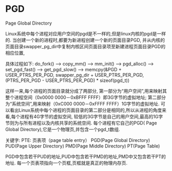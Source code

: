 # PGD
Page Global Directory

Linux系统中每个进程对应用户空间的pgd是不一样的,但是linux内核的pgd是一样的.
当创建一个新的进程时,都要为新进程创建一个新的页面目录PGD,
并从内核的页面目录swapper_pg_dir中复制内核区间页面目录项至新建进程页面目录PGD的相应位置,

具体过程如下:
do_fork() --> 
    copy_mm() --> 
        mm_init() --> 
            pgd_alloc() --> 
                set_pgd_fast() --> 
                    get_pgd_slow() --> 
                        memcpy(&PGD + USER_PTRS_PER_PGD, swapper_pg_dir + USER_PTRS_PER_PGD, (PTRS_PER_PGD - USER_PTRS_PER_PGD) * sizeof(pgd_t))

这样一来,每个进程的页面目录就分成了两部分,
第一部分为“用户空间”,用来映射其整个进程空间（0x0000 0000－0xBFFF FFFF）即3G字节的虚拟地址;
第二部分为“系统空间”,用来映射（0xC000 0000－0xFFFF FFFF）1G字节的虚拟地址.
可以看出Linux系统中每个进程的页面目录的第二部分是相同的,所以从进程的角度来看,每个进程有4G字节的虚拟空间,
较低的3G字节是自己的用户空间,最高的1G字节则为与所有进程以及内核共享的系统空间.
每个进程有它自己的PGD( Page Global Directory),它是一个物理页,并包含一个pgd_t数组.

关键字:
    PTE: 页表项（page table entry）
    PGD(Page Global Directory)
    PUD(Page Upper Directory)
    PMD(Page Middle Directory)
    PT(Page Table)

PGD中包含若干PUD的地址,PUD中包含若干PMD的地址,PMD中又包含若干PT的地址.
每一个页表项指向一个页框,页框就是真正的物理内存页.

